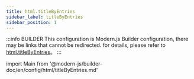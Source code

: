 ```yaml
---
title: html.titleByEntries
sidebar_label: titleByEntries
sidebar_position: 1
---
```


:::info BUILDER
This configuration is Modern.js Builder configuration, there may be links that cannot be redirected. for details, please refer to [html.titleByEntries](https://modernjs.dev/builder/zh/api/config-html.html#html-titlebyentries)。
:::

import Main from '@modern-js/builder-doc/en/config/html/titleByEntries.md'

<Main />
